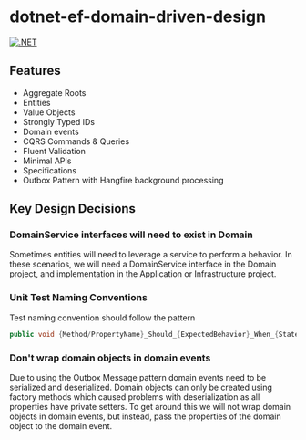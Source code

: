# dotnet-ef-domain-driven-design

[![.NET](https://github.com/danielmackay/dotnet-ef-domain-driven-design/actions/workflows/dotnet.yml/badge.svg)](https://github.com/danielmackay/dotnet-ef-domain-driven-design/actions/workflows/dotnet.yml)

## Features

- Aggregate Roots
- Entities
- Value Objects
- Strongly Typed IDs
- Domain events
- CQRS Commands & Queries
- Fluent Validation
- Minimal APIs
- Specifications
- Outbox Pattern with Hangfire background processing

## Key Design Decisions

### DomainService interfaces will need to exist in Domain

Sometimes entities will need to leverage a service to perform a behavior.  In these scenarios, we will need a DomainService interface in the Domain project, and implementation in the Application or Infrastructure project.

### Unit Test Naming Conventions

Test naming convention should follow the pattern

```cs
public void {Method/PropertyName}_Should_{ExpectedBehavior}_When_{StateUnderTest}()
```

### Don't wrap domain objects in domain events

Due to using the Outbox Message pattern domain events need to be serialized and deserialized.  Domain objects can only be created using factory methods which caused problems with deserialization as all properties have private setters.  To get around this we will not wrap domain objects in domain events, but instead, pass the properties of the domain object to the domain event.
